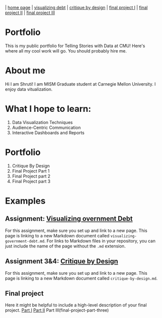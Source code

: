 | [home page](https://shrutiujlan.github.io/tswd-portfolio/) | [visualizing debt](https://shrutiujlan.github.io/tswd-portfolio/visualizing-government-debt) | [critique by design](critique-by-design) | [final project I](final-project-part-one) | [final project II](final-project-part-two) | [final project III](final-project-part-three)

# Portfolio

This is my public portfolio for Telling Stories with Data at CMU!  Here's where all my cool work will go.  You should probably hire me. 

# About me

Hi I am Shruti! I am MISM Graduate student at Carnegie Mellon University. I enjoy data vitualization.
 
# What I hope to learn: 

1. Data Visualization Techniques
2. Audience-Centric Communication
3. Interactive Dashboards and Reports

# Portfolio

1. Critique By Design
2. Final Project Part 1
3. Final Project part 2
4. Final Project part 3

# Examples

## Assignment: [Visualizing overnment Debt](visualizing-government-debt)
For this assignment, make sure you set up and link to a new page.  This page is linking to a new Markdown document called `visualizing-government-debt.md`.  For links to Markdown files in your repository, you can just include the name of the page without the `.md` extension. 

## Assignment 3&4: [Critique by Design](critique-by-design)
For this assignment, make sure you set up and link to a new page.  This page is linking to a new Markdown document called `critique-by-design.md`.  

## Final project
Here it might be helpful to include a high-level description of your final project. 
[Part I](final-project-part-one)
[Part II](final-project-part-two)
Part III(final-project-part-three)





